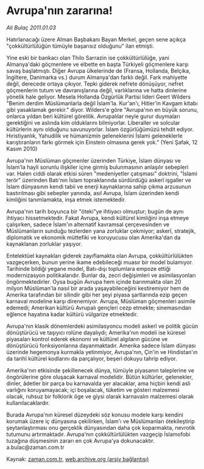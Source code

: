 # Avrupa'nın zararına!

*Ali Bulaç 2011.01.03*

<td class="columnist-detail">
<p>Hatırlanacağı üzere Alman Başbakanı Bayan Merkel, geçen sene açıkça "çokkültürlülüğün tümüyle başarısız olduğunu" ilan etmişti.</p>
<p>
<div id="haberMetinDiv">
<p>Yine eski bir bankacı olan Thilo Sarrazin ise çokkültürlülüğe, yani Almanya'daki göçmenlere ve elbette en başta Türkiyeli göçmenlere karşı savaş başlatmıştı. Diğer Avrupa ülkelerinde de (Fransa, Hollanda, Belçika, İngiltere, Danimarka vs.) durum Almanya'dan farklı değil. Fark mahiyette değil, derecede ortaya çıkıyor. Tepki giderek nefrete dönüşüyor, nefret göçmenlerin tutum ve davranışlarına değil, varlıklarına ve hatta dinlerine yönelik hale geliyor. Mesela Hollanda Özgürlük Partisi lideri Geert Wilders "Benim derdim Müslümanlarla değil İslam'la. Kur'an'ı, Hitler'in Kavgam kitabı gibi yasaklamak gerekir." diyor. Wilders'e göre "Avrupa'nın en büyük sorunu, onlarca yıldan beri kültürel görelilik. Avrupalılar neyle gurur duymaları gerektiğini ve aslında kim olduklarını bilmiyorlar. Liberaller ve solcular kültürlerin aynı olduğunu savunuyorlar. İslam özgürlüğümüzü tehdit ediyor. Hıristiyanlık, Yahudilik ve hümanizmin geleneklerini İslami geleneklerle karıştıranların farkı görmek için Einstein olmasına gerek yok." (Yeni Şafak, 12 Kasım 2010)
<p>Avrupa'nın Müslüman göçmenler üzerinden Türkiye, İslam dünyası ve İslam'la hayli sorunlu ilişkiler içine girmiş bulunmasının anlaşılır sebepleri var. Halen ciddi olarak etkisi süren "medeniyetler çatışması" doktrini, "İslami terör" üzerinden Batı'nın İslam topraklarında sürdürdüğü askerî işgaller ve İslam dünyasının kendi tabii ve enerji kaynaklarına sahip çıkma arzusunun bastırılması gibi sebepler yanında, asıl Avrupa, İslam üzerinden kendi kimliğini tanımlamakta, inşa etmek istemektedir.
<p>Avrupa'nın tarih boyunca bir "öteki"ye ihtiyacı olmuştur; bugün de aynı ihtiyacı hissetmektedir. Fakat Avrupa, kendi kültürel kimliğini inşa etmeye çalışırken, sadece İslam'ın alternatif kavramsal çerçevesinden ve Müslümanların sunduğu tezlerden yana zorluklar çekmiyor; askerî, stratejik, diplomatik ve ekonomik müttefiki ve koruyucusu olan Amerika'dan da kaynaklanan zorluklar yaşıyor.
<p>Entelektüel kaynakları giderek zayıflamakta olan Avrupa, çokkültürlülükten vazgeçerken, bunun yerine ikame edebileceği muasır bir model bulamıyor. Tarihinde bildiği yegane model, Batı-dışı toplumlara empoze ettiği modernizasyon politikalarıdır. Bunlar da, zecri değişimleri ve asimilasyonları öngörmektedirler. Oysa bugün Avrupa hem içinde barınmakta olan 20 milyon Müslüman'la nasıl bir arada yaşayabileceğini kestiremiyor hem de Amerika tarafından bir silindir gibi her şeyi piyasa şartlarında ezip geçen karnaval modeline karşı direnemiyor. Avrupa, Müslüman göçmenleri asimile edemedi; Amerikan kültürü Avrupalı gençleri cezp etmekte; sinemasından eğlence hayatına kadar kültürü vülgarize etmektedir.
<p>Avrupa'nın klasik dönemlerdeki asimilasyoncu modeli askerî ve politik gücün dönüştürücü ve taşıyıcı rolüne dayalıydı; Amerika'nın modeli ise küresel piyasaları kontrol ederek ekonomi ve kültürel algıların gücüne ve dönüştürücü fonksiyonlarına dayanmaktadır. Amerika sadece İslam dünyası üzerinde hegemonya kurmakla yetinmiyor, Avrupa'nın, Çin'in ve Hindistan'ın da tarihî kültürel kodlarını da parçalıyor, beşeri dokuyu tahrip ediyor.
<p>Amerika'nın etkisinde şekillenecek dünya, tümüyle piyasanın taleplerine ve öngörülerine göre oluşacak karnaval modelidir. Bütün kültürler, gelenekler, dinler, âdetler bir parça bu karnavalda yer alacaklar, ama hiçbiri kendi asli varlığını koruyamayacak; içi boşalacak, tüketim ve gösteri malzemesi olacak, ruhsuz bir folklorik öge ve giysi olarak karnavalın malzemesi olarak kullanılacaklardır.
<p>Burada Avrupa'nın küresel düzeydeki söz konusu modele karşı kendini korumak üzere iç dünyasına çekilirken, İslam'ı ve Müslümanları ötekileştirip şeytanlaştırması onu gerçeklik dünyasından daha çok koparmakta, nevrotik tutumunu artırmaktadır. Avrupa'nın çokkültürlülükten vazgeçip İslamofobi tuzağına düşmesinin zararı en çok Avrupa'ya dokunacaktır. a.bulac@zaman.com.tr</p></p></p></p></p></p></p></div>
</p>
<a href="http://web.archive.org/web/20110108131128/mailto:a.bulac@zaman.com.tr">
</a></td>

Kaynak: [zaman.com.tr](http://zaman.com.tr/yazar.do?yazino=1073425), [web.archive.org (arşiv bağlantısı)](http://web.archive.org/web/20110108131128/http://zaman.com.tr:80/yazar.do?yazino=1073425)
